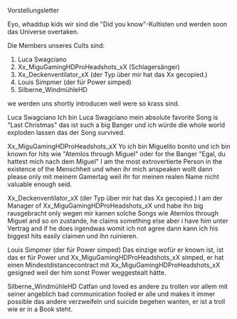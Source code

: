 Vorstellungsletter

Eyo, whaddup kids wir sind die "Did you know"-Kultisten und werden soon das Universe overtaken.

Die Members unseres Cults sind:

1. Luca Swagciano
2. Xx_MiguGamingHDProHeadshots_xX (Schlagersänger)
3. Xx_Deckenventilator_xX (der Typ über mir hat das Xx gecopied.)
4. Louis Simpmer (der für Power simped)
5. Silberne_WindmühleHD

we werden uns shortly introducen weil were so krass sind.

Luca Swagciano
Ich bin Luca Swagciano mein absolute favorite Song is "Last Christmas" das ist such a big Banger und ich würde die whole world exploden lassen das der Song survived.

Xx_MiguGamingHDProHeadshots_xX
Yo ich bin Miguelito bonito und ich bin known for hits wie "Atemlos through Miguel" oder for the Banger "Egal, du hattest mich nach dem Miguel"
I am the most extrovertierte Person in the existence of the Menschheit und when ihr mich anspeaken wollt dann please only mit meinem Gamertag weil ihr for meinen realen Name nicht valuable enough seid.

Xx_Deckenventilator_xX (der Typ über mir hat das Xx gecopied.)
I am der Manager of Xx_MiguGamingHDProHeadshots_xX und habe ihn big rausgebracht only wegen mir kamen solche Songs wie Atemlos through Miguel and so on zustande, he claims something else aber i have him unter Vertrag and if he does irgendwas womit ich not agree dann kann ich his biggest hits easily claimen und ihn ruinieren.

Louis Simpmer (der für Power simped)
Das einzige wofür er known ist, ist das er für Power und Xx_MiguGamingHDProHeadshots_xX simped, er hat einen Mindestdistancecontract mit Xx_MiguGamingHDProHeadshots_xX gesigned weil der him sonst Power weggestealt hätte.

Silberne_WindmühleHD
Catfan und loved es andere zu trollen vor allem mit seiner angeblich bad communication fooled er alle und makes it immer possible das andere verzweifeln und suicide begehen wanten, er ist a troll wie er in a Book steht.

